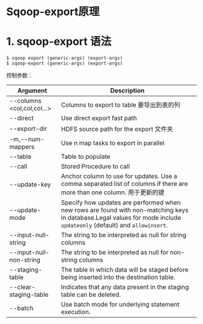 # Sqoop-export原理


# 1. sqoop-export 语法

```
$ sqoop export (generic-args) (export-args)
$ sqoop-export (generic-args) (export-args)
```

控制参数：

Argument|Description
--|--
--columns <col,col,col…>	|Columns to export to table 要导出到表的列
--direct	|Use direct export fast path
--export-dir <dir>	|HDFS source path for the export 文件夹
-m,--num-mappers <n>	|Use n map tasks to export in parallel
--table <table-name>	|Table to populate
--call <stored-proc-name>	|Stored Procedure to call
--update-key <col-name>|	Anchor column to use for updates. Use a comma separated list of columns if there are more than one column. 用于更新的键
--update-mode <mode>	|Specify how updates are performed when new rows are found with non-matching keys in database.Legal values for mode include `updateonly` (default) and `allowinsert`.
--input-null-string <null-string>	|The string to be interpreted as null for string columns
--input-null-non-string <null-string>|	The string to be interpreted as null for non-string columns
--staging-table <staging-table-name>	|The table in which data will be staged before being inserted into the destination table.
--clear-staging-table|	Indicates that any data present in the staging table can be deleted.
--batch|	Use batch mode for underlying statement execution.


